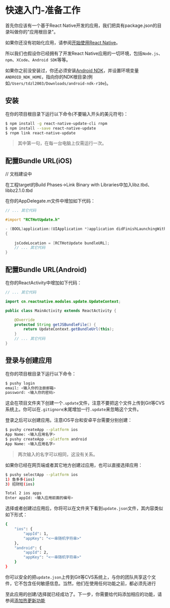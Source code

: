 # 快速入门-准备工作

首先你应该有一个基于React Native开发的应用，我们把具有package.json的目录叫做你的"应用根目录"。

如果你还没有初始化应用，请参阅[开始使用React Native](http://reactnative.cn/docs/0.22/getting-started.html#content)。

所以我们也假设你已经拥有了开发React Native应用的一切环境，包括`Node.js`、`npm`、`XCode`、`Android SDK`等等。

如果你之前没安装过，你还必须安装[Android NDK](http://androiddevtools.cn)，并设置环境变量`ANDROID_NDK_HOME`，指向你的NDK根目录(例如`/Users/tdzl2003/Downloads/android-ndk-r10e`)。

## 安装

在你的项目根目录下运行以下命令(不要输入开头的美元符号)：

```bash
$ npm install -g react-native-update-cli rnpm
$ npm install --save react-native-update
$ rnpm link react-native-update
```

> 其中第一句，在每一台电脑上仅需运行一次。

## 配置Bundle URL(iOS)

// 文档建设中 

在工程target的Build Phases->Link Binary with Libraries中加入libz.tbd、libbz2.1.0.tbd


在你的AppDelegate.m文件中增加如下代码：

```objective-c
// ... 其它代码

#import "RCTHotUpdate.h"

- (BOOL)application:(UIApplication *)application didFinishLaunchingWithOptions:(NSDictionary *)launchOptions
{
	
	jsCodeLocation = [RCTHotUpdate bundleURL];
    // ... 其它代码
}
```

## 配置Bundle URL(Android)

在你的ReactActivity中增加如下代码：

```java
// ... 其它代码

import cn.reactnative.modules.update.UpdateContext;

public class MainActivity extends ReactActivity {

    @Override
    protected String getJSBundleFile() {
        return UpdateContext.getBundleUrl(this);
    }
    // ... 其它代码
}
```

## 登录与创建应用

在你的项目根目录下运行以下命令：

```bash
$ pushy login
email: <输入你的注册邮箱>
password: <输入你的密码>
```

这会在项目文件夹下创建一个`.update`文件，注意不要把这个文件上传到Git等CVS系统上。你可以在`.gitignore`末尾增加一行`.update`来忽略这个文件。

登录之后可以创建应用。注意iOS平台和安卓平台需要分别创建：

```bash
$ pushy createApp --platform ios
App Name: <输入应用名字>
$ pushy createApp --platform android
App Name: <输入应用名字>
```

> 两次输入的名字可以相同，这没有关系。

如果你已经在网页端或者其它地方创建过应用，也可以直接选择应用：

```bash
$ pushy selectApp --platform ios
1) 鱼多多(ios)
3) 招财旺(ios)

Total 2 ios apps
Enter appId: <输入应用前面的编号> 
```

选择或者创建过应用后，你将可以在文件夹下看到`update.json`文件，其内容类似如下形式：

```bash
{
    "ios": {
        "appId": 1,
        "appKey": "<一串随机字符串>"
    },
    "android": {
        "appId": 2,
        "appKey": "<一串随机字符串>"
    }
}
```

你可以安全的把`update.json`上传到Git等CVS系统上，与你的团队共享这个文件，它不包含任何敏感信息。当然，他们在使用任何功能之前，都必须先进行

至此应用的创建/选择就已经成功了。下一步，你需要给代码添加相应的功能，请参阅[添加热更新功能](guide2.md)
